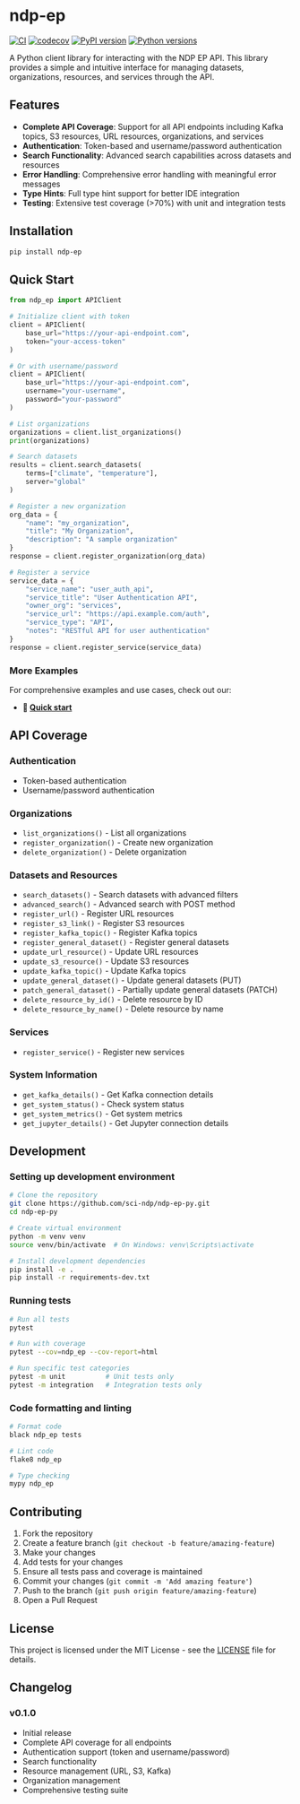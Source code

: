 # ndp-ep

[![CI](https://github.com/sci-ndp/ndp-ep-py/workflows/CI/badge.svg)](https://github.com/sci-ndp/ndp-ep-py/actions)
[![codecov](https://codecov.io/gh/sci-ndp/ndp-ep-py/branch/main/graph/badge.svg)](https://codecov.io/gh/sci-ndp/ndp-ep-py)
[![PyPI version](https://badge.fury.io/py/ndp-ep.svg)](https://badge.fury.io/py/ndp-ep)
[![Python versions](https://img.shields.io/pypi/pyversions/ndp-ep.svg)](https://pypi.org/project/ndp-ep/)

A Python client library for interacting with the NDP EP API. This library provides a simple and intuitive interface for managing datasets, organizations, resources, and services through the API.

## Features

- **Complete API Coverage**: Support for all API endpoints including Kafka topics, S3 resources, URL resources, organizations, and services
- **Authentication**: Token-based and username/password authentication
- **Search Functionality**: Advanced search capabilities across datasets and resources
- **Error Handling**: Comprehensive error handling with meaningful error messages
- **Type Hints**: Full type hint support for better IDE integration
- **Testing**: Extensive test coverage (>70%) with unit and integration tests

## Installation

```bash
pip install ndp-ep
```

## Quick Start

```python
from ndp_ep import APIClient

# Initialize client with token
client = APIClient(
    base_url="https://your-api-endpoint.com",
    token="your-access-token"
)

# Or with username/password
client = APIClient(
    base_url="https://your-api-endpoint.com",
    username="your-username",
    password="your-password"
)

# List organizations
organizations = client.list_organizations()
print(organizations)

# Search datasets
results = client.search_datasets(
    terms=["climate", "temperature"],
    server="global"
)

# Register a new organization
org_data = {
    "name": "my_organization",
    "title": "My Organization",
    "description": "A sample organization"
}
response = client.register_organization(org_data)

# Register a service
service_data = {
    "service_name": "user_auth_api",
    "service_title": "User Authentication API",
    "owner_org": "services",
    "service_url": "https://api.example.com/auth",
    "service_type": "API",
    "notes": "RESTful API for user authentication"
}
response = client.register_service(service_data)
```

### More Examples

For comprehensive examples and use cases, check out our:
- **📓 [Quick start](docs/source/tutorials/getting_started.ipynb)** 

## API Coverage

### Authentication
- Token-based authentication
- Username/password authentication

### Organizations
- `list_organizations()` - List all organizations
- `register_organization()` - Create new organization
- `delete_organization()` - Delete organization

### Datasets and Resources
- `search_datasets()` - Search datasets with advanced filters
- `advanced_search()` - Advanced search with POST method
- `register_url()` - Register URL resources
- `register_s3_link()` - Register S3 resources
- `register_kafka_topic()` - Register Kafka topics
- `register_general_dataset()` - Register general datasets
- `update_url_resource()` - Update URL resources
- `update_s3_resource()` - Update S3 resources
- `update_kafka_topic()` - Update Kafka topics
- `update_general_dataset()` - Update general datasets (PUT)
- `patch_general_dataset()` - Partially update general datasets (PATCH)
- `delete_resource_by_id()` - Delete resource by ID
- `delete_resource_by_name()` - Delete resource by name

### Services
- `register_service()` - Register new services

### System Information
- `get_kafka_details()` - Get Kafka connection details
- `get_system_status()` - Check system status
- `get_system_metrics()` - Get system metrics
- `get_jupyter_details()` - Get Jupyter connection details

## Development

### Setting up development environment

```bash
# Clone the repository
git clone https://github.com/sci-ndp/ndp-ep-py.git
cd ndp-ep-py

# Create virtual environment
python -m venv venv
source venv/bin/activate  # On Windows: venv\Scripts\activate

# Install development dependencies
pip install -e .
pip install -r requirements-dev.txt
```

### Running tests

```bash
# Run all tests
pytest

# Run with coverage
pytest --cov=ndp_ep --cov-report=html

# Run specific test categories
pytest -m unit          # Unit tests only
pytest -m integration   # Integration tests only
```

### Code formatting and linting

```bash
# Format code
black ndp_ep tests

# Lint code
flake8 ndp_ep

# Type checking
mypy ndp_ep
```

## Contributing

1. Fork the repository
2. Create a feature branch (`git checkout -b feature/amazing-feature`)
3. Make your changes
4. Add tests for your changes
5. Ensure all tests pass and coverage is maintained
6. Commit your changes (`git commit -m 'Add amazing feature'`)
7. Push to the branch (`git push origin feature/amazing-feature`)
8. Open a Pull Request

## License

This project is licensed under the MIT License - see the [LICENSE](LICENSE) file for details.

## Changelog

### v0.1.0
- Initial release
- Complete API coverage for all endpoints
- Authentication support (token and username/password)
- Search functionality
- Resource management (URL, S3, Kafka)
- Organization management
- Comprehensive testing suite